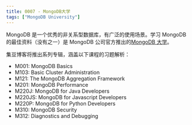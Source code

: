 ```yaml
---
title: 0007 - MongoDB大学
tags: ["MongoDB University"]
---
```


MongoDB 是一个优秀的非关系型数据库，有广泛的使用场景。学习 MongoDB 的最佳资料（没有之一）是 MongoDB 公司官方推出的[MongoDB 大学](https://university.mongodb.com)。

集豆博客将推出系列专辑，涵盖以下课程的习题解析：

- M001: MongoDB Basics
- M103: Basic Cluster Administration
- M121: The MongoDB Aggregation Framework
- M201: MongoDB Performance
- M220J: MongoDB for Java Developers
- M220JS: MongoDB for Javascript Developers
- M220P: MongoDB for Python Developers
- M310: MongoDB Security
- M312: Diagnostics and Debugging
